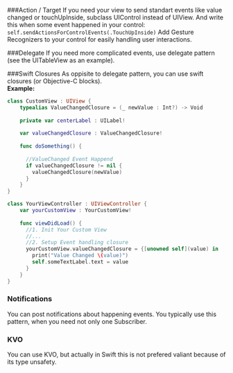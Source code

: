 ###Action / Target
If you need your view to send standart events like value changed or touchUpInside, subclass UIControl instead of UIView.
And write this when some event happened in your control: `self.sendActionsForControlEvents(.TouchUpInside)`
Add Gesture Recognizers to your control for easily handling user interactions.

###Delegate
If you need more complicated events, use delegate pattern (see the UITableView as an example).

###Swift Closures
As oppisite to delegate pattern, you can use swift closures (or Objective-C blocks).</br>
**Example:**
```swift
class CustomView : UIView {
    typealias ValueChangedClosure = (_ newValue : Int?) -> Void
    
    private var centerLabel : UILabel!
    
    var valueChangedClosure : ValueChangedClosure!
    
    func doSomething() {
    
      //ValueChanged Event Happend
      if valueChangedClosure != nil {
        valueChangedClosure(newValue)
      }
    }
}

class YourViewController : UIViewController {
    var yourCustomView : YourCustomView!
    
    func viewDidLoad() {
      //1. Init Your Custom View
      //...
      //2. Setup Event handling closure
      yourCustomView.valueChangedClosure = {[unowned self](value) in
        print("Value Changed \(value)")
        self.someTextLabel.text = value
      }
    }
}
```
### Notifications
You can post notifications about happening events. You typically use this pattern, when you need not only one Subscriber.

### KVO
You can use KVO, but actually in Swift this is not prefered valiant because of its type unsafety.
